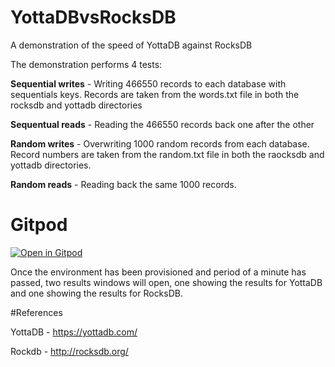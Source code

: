 # YottaDBvsRocksDB

A demonstration of the speed of YottaDB against RocksDB

The demonstration performs 4 tests:

**Sequential writes** - Writing 466550 records to each database with sequentials keys. Records are taken from the words.txt file in both the rocksdb and yottadb directories

**Sequentual reads** - Reading the 466550 records back one after the other

**Random writes** - Overwriting 1000 random records from each database. Record numbers are taken from the random.txt file in both the raocksdb and yottadb directories.

**Random reads** - Reading back the same 1000 records.


# Gitpod

[![Open in Gitpod](https://gitpod.io/button/open-in-gitpod.svg)](https://gitpod.io/#https://github.com/RamSailopal/YottaDBvsRocksDB)

Once the environment has been provisioned and period of a minute has passed, two results windows will open, one showing the results for YottaDB and one showing the results for RocksDB.


#References

YottaDB - https://yottadb.com/

Rockdb - http://rocksdb.org/
